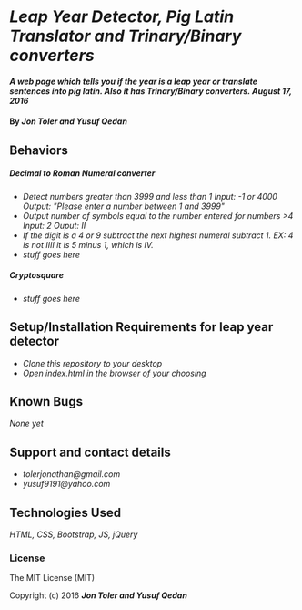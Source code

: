 # _Leap Year Detector, Pig Latin Translator and Trinary/Binary converters_

#### _A web page which tells you if the year is a leap year or translate sentences into pig latin. Also it has Trinary/Binary converters. August 17, 2016_

#### By _**Jon Toler and Yusuf Qedan**_

## Behaviors
##### Decimal to Roman Numeral converter
* _Detect numbers greater than 3999 and less than 1
Input: -1 or 4000 Output: "Please enter a number between 1 and 3999"_
* _Output number of symbols equal to the number entered for numbers >4 Input: 2 Ouput: II_
* _If the digit is a 4 or 9 subtract the next highest  numeral subtract 1. EX: 4 is not IIII it is 5 minus 1, which is IV._
* _stuff goes here_


##### Cryptosquare
* _stuff goes here_



## Setup/Installation Requirements for leap year detector
* _Clone this repository to your desktop_
* _Open index.html in the browser of your choosing_



## Known Bugs
_None yet_

## Support and contact details
* _tolerjonathan@gmail.com_
* _yusuf9191@yahoo.com_

## Technologies Used
_HTML,
CSS,
Bootstrap,
JS,
jQuery_

### License
The MIT License (MIT)

Copyright (c) 2016 **_Jon Toler and Yusuf Qedan_**
